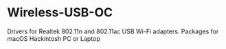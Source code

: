 # Wireless-USB-OC
 Drivers for Realtek 802.11n and 802.11ac USB Wi-Fi adapters. Packages for macOS Hackintosh PC or Laptop 
